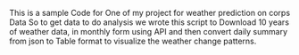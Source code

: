 This is a sample Code for One of my project for weather prediction on corps Data
So to get data to do analysis we wrote this script to Download 10 years of weather data, in monthly form using API and then convert daily summary from json to Table format to visualize the weather change patterns.